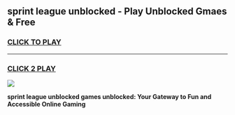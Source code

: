 
## sprint league unblocked - Play Unblocked Gmaes & Free
<h3>
<a href="https://news.freeplayer.one?title=sprint_league_unblocked&ref=16F">CLICK TO PLAY</a></h3>
<hr>

<h3>
<a href="https://news.freeplayer.one?title=sprint_league_unblocked&ref=16F">CLICK 2 PLAY</a>
  
</h3>

<a href="https://news.freeplayer.one?title=sprint_league_unblocked&ref=16F/"><img src="https://clearcache.store/games.png"></a>


**sprint league unblocked games unblocked: Your Gateway to Fun and Accessible Online Gaming**
